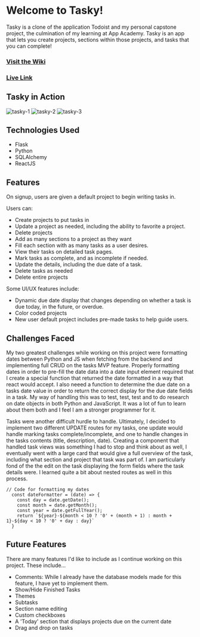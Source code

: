 # Welcome to Tasky!

Tasky is a clone of the application Todoist and my personal capstone project, the culmination of my learning at App Academy. Tasky is an app that lets you create projects, sections within those projects, and tasks that you can complete!

### [Visit the Wiki](https://github.com/stuffy-doll/Tasky_Capstone/wiki)
### [Live Link](https://tasky-capstone.herokuapp.com/login)

## Tasky in Action
![tasky-1](https://user-images.githubusercontent.com/97128550/184039719-04355b54-1461-4235-b2ec-691d1d14e945.PNG)
![tasky-2](https://user-images.githubusercontent.com/97128550/184039736-63d040d1-1858-40d5-97f1-2959fcc6e169.PNG)
![tasky-3](https://user-images.githubusercontent.com/97128550/184039744-318771c5-26da-4fee-9727-04c2048712b7.PNG)

## Technologies Used

- Flask
- Python
- SQLAlchemy
- ReactJS

## Features

On signup, users are given a default project to begin writing tasks in.

Users can:
- Create projects to put tasks in
- Update a project as needed, including the ability to favorite a project.
- Delete projects
- Add as many sections to a project as they want
- Fill each section with as many tasks as a user desires.
- View their tasks on detailed task pages.
- Mark tasks as complete, and as incomplete if needed.
- Update the details, including the due date of a task.
- Delete tasks as needed
- Delete entire projects

Some UI/UX features include:
- Dynamic due date display that changes depending on whether a task is due today, in the future, or overdue.
- Color coded projects
- New user default project includes pre-made tasks to help guide users.

## Challenges Faced

My two greatest challenges while working on this project were formatting dates between Python and JS when fetching from the backend and implementing full CRUD on the tasks MVP feature. Properly formatting dates in order to pre-fill the date data into a date input element required that I create a special function that returned the date formatted in a way that react would accept. I also neeed a function to determine the due date on a tasks date value in order to return the correct display for the due date fields in a task. My way of handling this was to test, test, test and to do research on date objects in both Python and JavaScript. It was a lot of fun to learn about them both and I feel I am a stronger programmer for it.

Tasks were another difficult hurdle to handle. Ultimately, I decided to implement two different UPDATE routes for my tasks, one update would handle marking tasks complete/incomplete, and one to handle changes in the tasks contents (title, description, date). Creating a component that handled task views was something I had to stop and think about as well, I eventually went with a large card that would give a full overview of the task, including what section and project that task was part of. I am particularly fond of the the edit on the task displaying the form fields where the task details were. I learned quite a bit about nested routes as well in this process.

```
// Code for formatting my dates
  const dateFormatter = (date) => {
    const day = date.getDate();
    const month = date.getMonth();
    const year = date.getFullYear();
    return `${year}-${month < 10 ? '0' + (month + 1) : month + 1}-${day < 10 ? '0' + day : day}`
  }
```

## Future Features

There are many features I'd like to include as I continue working on this project. These include...

- Comments: While I already have the database models made for this feature, I have yet to implement them.
- Show/Hide Finished Tasks
- Themes
- Subtasks
- Section name editing
- Custom checkboxes
- A 'Today' section that displays projects due on the current date
- Drag and drop on tasks
